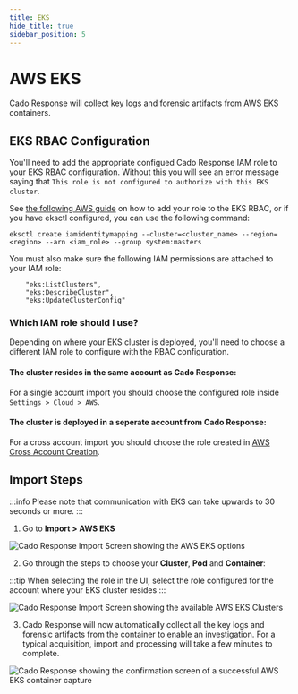 ```yaml
---
title: EKS
hide_title: true
sidebar_position: 5
---
```


# AWS EKS

Cado Response will collect key logs and forensic artifacts from AWS EKS containers.

## EKS RBAC Configuration
You'll need to add the appropriate configued Cado Response IAM role to your EKS RBAC configuration. Without 
this you will see an error message saying that `This role is not configured to authorize with this EKS cluster`.

See [the following AWS guide](https://aws.amazon.com/premiumsupport/knowledge-center/eks-api-server-unauthorized-error/)
on how to add your role to the EKS RBAC, or if you have eksctl configured, you can use the following command:

`eksctl create iamidentitymapping --cluster=<cluster_name> --region=<region> --arn <iam_role> --group system:masters`

You must also make sure the following IAM permissions are attached to your IAM role:
```
	"eks:ListClusters",
	"eks:DescribeCluster",
	"eks:UpdateClusterConfig"
````

### Which IAM role should I use?
Depending on where your EKS cluster is deployed, you'll need to choose a different IAM role to configure with the RBAC configuration.

#### The cluster resides in the same account as Cado Response:
For a single account import you should  choose the configured role inside `Settings > Cloud > AWS`.

#### The cluster is deployed in a seperate account from Cado Response:
For a cross account import you should choose the role created in [AWS Cross Account Creation](../../../deploy/aws/iam/cross-account-creation.md).

## Import Steps

:::info
Please note that communication with EKS can take upwards to 30 seconds or more.
:::

1) Go to **Import > AWS EKS**

![Cado Response Import Screen showing the AWS EKS options](/img/import.png)

2) Go through the steps to choose your **Cluster**, **Pod** and **Container**:

:::tip
When selecting the role in the UI, select the role configured for the account where your EKS cluster resides
:::

![Cado Response Import Screen showing the available AWS EKS Clusters](/img/eks2.png)

3) Cado Response will now automatically collect all the key logs and forensic artifacts from the container to enable an investigation.
For a typical acquisition, import and processing will take a few minutes to complete.

![Cado Response showing the confirmation screen of a successful AWS EKS container capture](/img/eks3.png)




